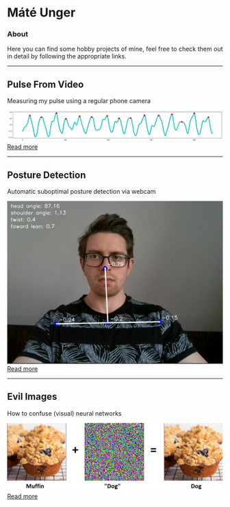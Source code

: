 # Máté Unger
### About
<div align="justify">
Here you can find some hobby projects of mine, feel free to check  
them out in detail by following the appropriate links.
</div>

--------------------------------------

## Pulse From Video

Measuring my pulse using a regular phone camera
  

![image](images/ppg/one_ch_peak_short.png)  
[Read more](ppg.md)

--------------------------------------

## Posture Detection
Automatic suboptimal posture detection via webcam

![image](images/posture/sitting_straig_small.PNG)  
[Read more](postureDetection.md)

--------------------------------------

## Evil Images
How to confuse (visual) neural networks

![image](images/adversarial_images/non_targeted_resnet/flow.png)  
[Read more](adversarialImages.md)
